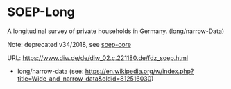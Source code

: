 # SOEP-Long

A longitudinal survey of private households in Germany. (long/narrow-Data)

Note: deprecated v34/2018, see [soep-core](https://github.com/paneldata/soep-core)

URL:  https://www.diw.de/de/diw_02.c.221180.de/fdz_soep.html

* long/narrow-data (see: https://en.wikipedia.org/w/index.php?title=Wide_and_narrow_data&oldid=812516030)
